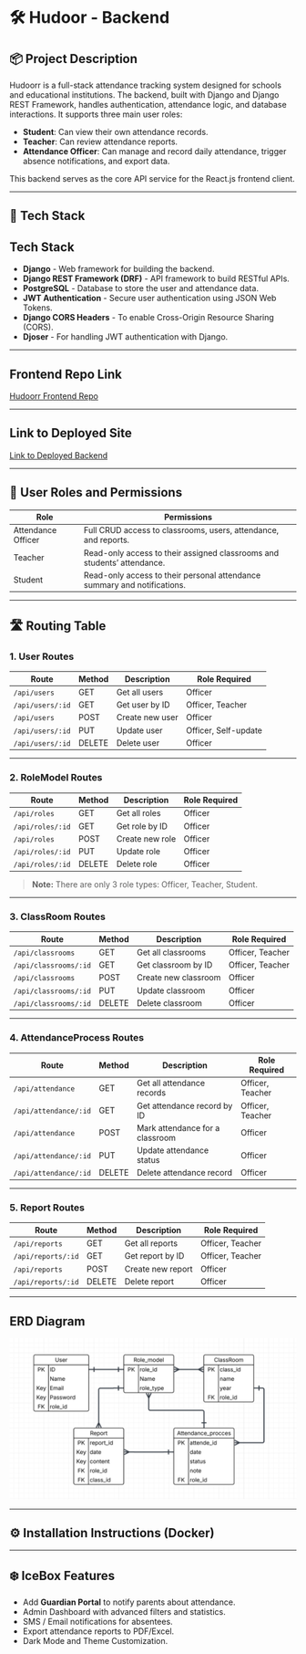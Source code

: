 # 🛠️ Hudoor - Backend
## 📦 Project Description

Hudoorr is a full-stack attendance tracking system designed for schools and educational institutions. The backend, built with Django and Django REST Framework, handles authentication, attendance logic, and database interactions. It supports three main user roles:

- **Student**: Can view their own attendance records.
- **Teacher**: Can review attendance reports.
- **Attendance Officer**: Can manage and record daily attendance, trigger absence notifications, and export data.

This backend serves as the core API service for the React.js frontend client.

---

## 🧰 Tech Stack

## Tech Stack
- **Django** - Web framework for building the backend.
- **Django REST Framework (DRF)** - API framework to build RESTful APIs.
- **PostgreSQL** - Database to store the user and attendance data.
- **JWT Authentication** - Secure user authentication using JSON Web Tokens.
- **Django CORS Headers** - To enable Cross-Origin Resource Sharing (CORS).
- **Djoser** - For handling JWT authentication with Django.

---

## Frontend Repo Link
[Hudoorr Frontend Repo](https://github.com/Sadeemamri2/frontend)

---

## Link to Deployed Site
[Link to Deployed Backend]()

---

## 👥 User Roles and Permissions

| Role                | Permissions |
|---------------------|-------------|
| Attendance Officer   | Full CRUD access to classrooms, users, attendance, and reports. |
| Teacher              | Read-only access to their assigned classrooms and students’ attendance. |
| Student              | Read-only access to their personal attendance summary and notifications. |

---

## 🛣️ Routing Table

### 1. User Routes
| Route                   | Method | Description                   | Role Required      |
|--------------------------|--------|-------------------------------|--------------------|
| `/api/users`             | GET    | Get all users                 | Officer            |
| `/api/users/:id`         | GET    | Get user by ID                | Officer, Teacher   |
| `/api/users`             | POST   | Create new user               | Officer            |
| `/api/users/:id`         | PUT    | Update user                   | Officer, Self-update |
| `/api/users/:id`         | DELETE | Delete user                   | Officer            |

---

### 2. RoleModel Routes
| Route                   | Method | Description                   | Role Required      |
|--------------------------|--------|-------------------------------|--------------------|
| `/api/roles`             | GET    | Get all roles                 | Officer            |
| `/api/roles/:id`         | GET    | Get role by ID                | Officer            |
| `/api/roles`             | POST   | Create new role               | Officer            |
| `/api/roles/:id`         | PUT    | Update role                   | Officer            |
| `/api/roles/:id`         | DELETE | Delete role                   | Officer            |

> **Note:** There are only 3 role types: Officer, Teacher, Student.

---

### 3. ClassRoom Routes
| Route                   | Method | Description                   | Role Required      |
|--------------------------|--------|-------------------------------|--------------------|
| `/api/classrooms`        | GET    | Get all classrooms            | Officer, Teacher   |
| `/api/classrooms/:id`    | GET    | Get classroom by ID           | Officer, Teacher   |
| `/api/classrooms`        | POST   | Create new classroom          | Officer            |
| `/api/classrooms/:id`    | PUT    | Update classroom              | Officer            |
| `/api/classrooms/:id`    | DELETE | Delete classroom              | Officer            |

---

### 4. AttendanceProcess Routes
| Route                   | Method | Description                          | Role Required      |
|--------------------------|--------|--------------------------------------|--------------------|
| `/api/attendance`        | GET    | Get all attendance records          | Officer, Teacher   |
| `/api/attendance/:id`    | GET    | Get attendance record by ID          | Officer, Teacher   |
| `/api/attendance`        | POST   | Mark attendance for a classroom      | Officer            |
| `/api/attendance/:id`    | PUT    | Update attendance status             | Officer            |
| `/api/attendance/:id`    | DELETE | Delete attendance record             | Officer            |

---

### 5. Report Routes
| Route                   | Method | Description                   | Role Required      |
|--------------------------|--------|-------------------------------|--------------------|
| `/api/reports`           | GET    | Get all reports               | Officer, Teacher   |
| `/api/reports/:id`       | GET    | Get report by ID              | Officer, Teacher   |
| `/api/reports`           | POST   | Create new report             | Officer            |
| `/api/reports/:id`       | DELETE | Delete report                 | Officer            |

---

## ERD Diagram
![ERD Diagram](/AttendanceProject/description_backend/ERD.png)

---

## ⚙️ Installation Instructions (Docker)

---

## ❄️ IceBox Features
- Add **Guardian Portal** to notify parents about attendance.
- Admin Dashboard with advanced filters and statistics.
- SMS / Email notifications for absentees.
- Export attendance reports to PDF/Excel.
- Dark Mode and Theme Customization.